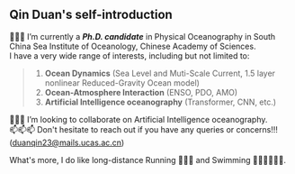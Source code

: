 ## Qin Duan's self-introduction 

🔭🔭🔭 I’m currently a ***Ph.D. candidate*** in Physical Oceanography in South China Sea Institute of Oceanology, Chinese Academy of Sciences. <br>
I have a very wide range of interests, including but not limited to: <br>
> 1. **Ocean Dynamics** (Sea Level and Muti-Scale Current, 1.5 layer nonlinear Reduced-Gravity Ocean model)
> 2. **Ocean-Atmosphere Interaction** (ENSO, PDO, AMO)
> 3. **Artificial Intelligence oceanography** (Transformer, CNN, etc.)
>    
🤗🤗🤗 I’m looking to collaborate on  Artificial Intelligence oceanography. <br>
📫📫📫 Don't hesitate to reach out if you have any queries or concerns!!! (duanqin23@mails.ucas.ac.cn) <br>

What's more, I do like long-distance Running 🏃🏃🏃 and Swimming 🏊‍♂️🏊‍♂️🏊‍♂️. <br>
